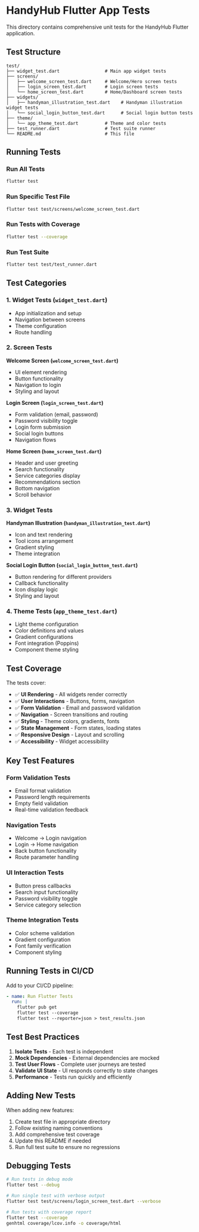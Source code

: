 # HandyHub Flutter App Tests

This directory contains comprehensive unit tests for the HandyHub Flutter application.

## Test Structure

```
test/
├── widget_test.dart                 # Main app widget tests
├── screens/
│   ├── welcome_screen_test.dart     # Welcome/Hero screen tests
│   ├── login_screen_test.dart       # Login screen tests
│   └── home_screen_test.dart        # Home/Dashboard screen tests
├── widgets/
│   ├── handyman_illustration_test.dart    # Handyman illustration widget tests
│   └── social_login_button_test.dart      # Social login button tests
├── theme/
│   └── app_theme_test.dart          # Theme and color tests
├── test_runner.dart                 # Test suite runner
└── README.md                        # This file
```

## Running Tests

### Run All Tests

```bash
flutter test
```

### Run Specific Test File

```bash
flutter test test/screens/welcome_screen_test.dart
```

### Run Tests with Coverage

```bash
flutter test --coverage
```

### Run Test Suite

```bash
flutter test test/test_runner.dart
```

## Test Categories

### 1. Widget Tests (`widget_test.dart`)

- App initialization and setup
- Navigation between screens
- Theme configuration
- Route handling

### 2. Screen Tests

**Welcome Screen (`welcome_screen_test.dart`)**

- UI element rendering
- Button functionality
- Navigation to login
- Styling and layout

**Login Screen (`login_screen_test.dart`)**

- Form validation (email, password)
- Password visibility toggle
- Login form submission
- Social login buttons
- Navigation flows

**Home Screen (`home_screen_test.dart`)**

- Header and user greeting
- Search functionality
- Service categories display
- Recommendations section
- Bottom navigation
- Scroll behavior

### 3. Widget Tests

**Handyman Illustration (`handyman_illustration_test.dart`)**

- Icon and text rendering
- Tool icons arrangement
- Gradient styling
- Theme integration

**Social Login Button (`social_login_button_test.dart`)**

- Button rendering for different providers
- Callback functionality
- Icon display logic
- Styling and layout

### 4. Theme Tests (`app_theme_test.dart`)

- Light theme configuration
- Color definitions and values
- Gradient configurations
- Font integration (Poppins)
- Component theme styling

## Test Coverage

The tests cover:

- ✅ **UI Rendering** - All widgets render correctly
- ✅ **User Interactions** - Buttons, forms, navigation
- ✅ **Form Validation** - Email and password validation
- ✅ **Navigation** - Screen transitions and routing
- ✅ **Styling** - Theme colors, gradients, fonts
- ✅ **State Management** - Form states, loading states
- ✅ **Responsive Design** - Layout and scrolling
- ✅ **Accessibility** - Widget accessibility

## Key Test Features

### Form Validation Tests

- Email format validation
- Password length requirements
- Empty field validation
- Real-time validation feedback

### Navigation Tests

- Welcome → Login navigation
- Login → Home navigation
- Back button functionality
- Route parameter handling

### UI Interaction Tests

- Button press callbacks
- Search input functionality
- Password visibility toggle
- Service category selection

### Theme Integration Tests

- Color scheme validation
- Gradient configuration
- Font family verification
- Component styling

## Running Tests in CI/CD

Add to your CI/CD pipeline:

```yaml
- name: Run Flutter Tests
  run: |
    flutter pub get
    flutter test --coverage
    flutter test --reporter=json > test_results.json
```

## Test Best Practices

1. **Isolate Tests** - Each test is independent
2. **Mock Dependencies** - External dependencies are mocked
3. **Test User Flows** - Complete user journeys are tested
4. **Validate UI State** - UI responds correctly to state changes
5. **Performance** - Tests run quickly and efficiently

## Adding New Tests

When adding new features:

1. Create test file in appropriate directory
2. Follow existing naming conventions
3. Add comprehensive test coverage
4. Update this README if needed
5. Run full test suite to ensure no regressions

## Debugging Tests

```bash
# Run tests in debug mode
flutter test --debug

# Run single test with verbose output
flutter test test/screens/login_screen_test.dart --verbose

# Run tests with coverage report
flutter test --coverage
genhtml coverage/lcov.info -o coverage/html
```

